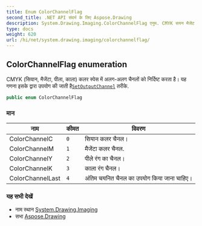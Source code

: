 ```yaml
---
title: Enum ColorChannelFlag
second_title: .NET API संदर्भ के लिए Aspose.Drawing
description: System.Drawing.Imaging.ColorChannelFlag एनुम. CMYK सयन मैजेंट पल कल कलर स्पेस में अलगअलग चैनलं क नर्दष्ट करत है यह गणन इसके द्वर उपयग क जत हैSetOutputChannel तरके.
type: docs
weight: 620
url: /hi/net/system.drawing.imaging/colorchannelflag/
---
```

## ColorChannelFlag enumeration

CMYK (सियान, मैजेंटा, पीला, काला) कलर स्पेस में अलग-अलग चैनलों को निर्दिष्ट करता है। यह गणना इसके द्वारा उपयोग की जाती है[`SetOutputChannel`](../imageattributes/setoutputchannel/) तरीके.

```csharp
public enum ColorChannelFlag
```

### मान

| नाम | कीमत | विवरण |
| --- | --- | --- |
| ColorChannelC | `0` | सियान कलर चैनल। |
| ColorChannelM | `1` | मैजेंटा कलर चैनल. |
| ColorChannelY | `2` | पीले रंग का चैनल। |
| ColorChannelK | `3` | काला रंग चैनल। |
| ColorChannelLast | `4` | अंतिम चयनित चैनल का उपयोग किया जाना चाहिए। |

### यह सभी देखें

* नाम स्थान [System.Drawing.Imaging](../../system.drawing.imaging/)
* सभा [Aspose.Drawing](../../)


